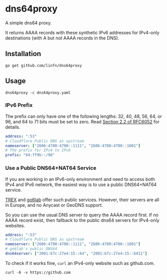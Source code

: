 #  dns64proxy

A simple dns64 proxy.

It returns AAAA records with these synthetic IPv6 addresses for IPv4-only destinations (with A but not AAAA records in the DNS).

## Installation

```shell
go get github.com/linfn/dns64proxy
```

## Usage

```shell
dns64proxy -c dns64proxy.yaml
```

### IPv6 Prefix

The prefix can only have one of the following lengths: 32, 40, 48, 56, 64, or 96, and 64 to 71 bits must be set to zero. Read [Section 2.2 of RFC6052](https://tools.ietf.org/html/rfc6052#section-2.2) for details.

```yaml
address: ":53"
# Cloudflare Public DNS as upstream
nameserver: ["2606:4700:4700::1111", "2606:4700:4700::1001"]
# The prefix for IPv4 to IPv6
prefix: "64:ff9b::/96"
```

### Use a Public DNS64+NAT64 Service

If you are working in an IPv6-only environment and need to access both IPv4 and IPv6 network, the easiest way is to use a public DNS64+NAT64 service.

[TREX](http://www.trex.fi/2011/dns64.html) and [go6lab](https://go6lab.si/current-ipv6-tests/nat64dns64-public-test/) offer such public services. However, their servers are all in Europe, and no Anycast or GeoDNS support. 

So you can use the usual DNS server to query the AAAA record first. If no AAAA record exist, then fallback to the public dns64 servers for IPv4-only websites.

```yaml
address: ":53"
# Cloudflare Public DNS as upstream
nameserver: ["2606:4700:4700::1111", "2606:4700:4700::1001"]
# go6lab's public DNS64
dns64server: ["2001:67c:27e4:15::64", "2001:67c:27e4:15::6411"]
```

To check if it works fine, `curl` an IPv4-only website such as github.com.

```shell
curl -6 -v https://github.com
```

